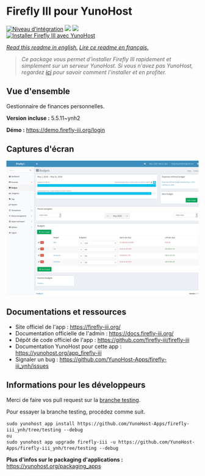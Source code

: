 # Firefly III pour YunoHost

[![Niveau d'intégration](https://dash.yunohost.org/integration/firefly-iii.svg)](https://dash.yunohost.org/appci/app/firefly-iii) ![](https://ci-apps.yunohost.org/ci/badges/firefly-iii.status.svg) ![](https://ci-apps.yunohost.org/ci/badges/firefly-iii.maintain.svg)  
[![Installer Firefly III avec YunoHost](https://install-app.yunohost.org/install-with-yunohost.svg)](https://install-app.yunohost.org/?app=firefly-iii)

*[Read this readme in english.](./README.md)*
*[Lire ce readme en français.](./README_fr.md)*

> *Ce package vous permet d'installer Firefly III rapidement et simplement sur un serveur YunoHost.
Si vous n'avez pas YunoHost, regardez [ici](https://yunohost.org/#/install) pour savoir comment l'installer et en profiter.*

## Vue d'ensemble

Gestionnaire de finances personnelles.

**Version incluse :** 5.5.11~ynh2

**Démo :** https://demo.firefly-iii.org/login

## Captures d'écran

![](./doc/screenshots/budget.png)

## Documentations et ressources

* Site officiel de l'app : https://firefly-iii.org/
* Documentation officielle de l'admin : https://docs.firefly-iii.org/
* Dépôt de code officiel de l'app : https://github.com/firefly-iii/firefly-iii
* Documentation YunoHost pour cette app : https://yunohost.org/app_firefly-iii
* Signaler un bug : https://github.com/YunoHost-Apps/firefly-iii_ynh/issues

## Informations pour les développeurs

Merci de faire vos pull request sur la [branche testing](https://github.com/YunoHost-Apps/firefly-iii_ynh/tree/testing).

Pour essayer la branche testing, procédez comme suit.
```
sudo yunohost app install https://github.com/YunoHost-Apps/firefly-iii_ynh/tree/testing --debug
ou
sudo yunohost app upgrade firefly-iii -u https://github.com/YunoHost-Apps/firefly-iii_ynh/tree/testing --debug
```

**Plus d'infos sur le packaging d'applications :** https://yunohost.org/packaging_apps